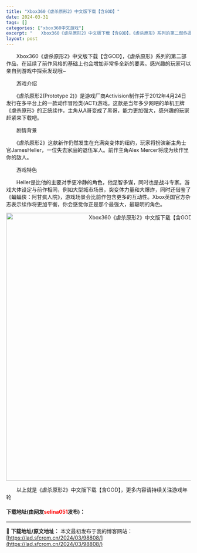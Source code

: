 ```yaml
---
title: "Xbox360《虐杀原形2》中文版下载【含GOD】"
date: 2024-03-31
tags: []
categories: ["xbox360中文游戏"]
excerpt: "　　Xbox360《虐杀原形2》中文版下载【含GOD】，《虐杀原形》系列的第二部作品，在延续了前作风格的基础上也会增加非常多全新的要素。感兴趣的玩家可以亲自到游戏中探索发现哦~ 　　游戏介绍 　　《虐杀原形2(Prototype 2)》是游戏厂商Activision制作并于2012年4月24日发行在&hellip;"
layout: post
---
```


 <p>　　Xbox360《虐杀原形2》中文版下载【含GOD】，《虐杀原形》系列的第二部作品，在延续了前作风格的基础上也会增加非常多全新的要素。感兴趣的玩家可以亲自到游戏中探索发现哦~</p> <p>　　游戏介绍</p> <p>　　《虐杀原形2(Prototype 2)》是游戏厂商Activision制作并于2012年4月24日发行在多平台上的一款动作冒险类(ACT)游戏。这款是当年多少网吧的单机王牌《虐杀原形》的正统续作，主角从A哥变成了黑哥，能力更加强大，感兴趣的玩家赶紧来下载吧。</p> <p>　　剧情背景</p> <p>　　《虐杀原形2》这款新作仍然发生在充满突变体的纽约，玩家将扮演新主角士官JamesHeller，一位失去家庭的退伍军人。前作主角Alex Mercer将成为续作里你的敌人。</p> <p>　　游戏特色</p> <p>　　Heller是比他的主要对手更冷静的角色，他足智多谋，同时也是战斗专家。游戏大体设定与前作相同，例如大型城市场景，突变体力量和大爆炸，同时还借鉴了《蝙蝠侠：阿甘疯人院》，游戏场景会比前作包含更多的互动性。Xbox英国官方杂志表示续作将更加平衡，你会感觉你正是那个最强大，最聪明的角色。</p> <p align="center"><img align="" border="0" src="https://lad.sfcrom.cn/wp-content/uploads/2024/03/20240330_66084099c8449.webp" width="731" alt="Xbox360《虐杀原形2》中文版下载【含GOD】" /></p> <p>　　以上就是《虐杀原形2》中文版下载【含GOD】，更多内容请持续关注游戏年轮</p> <p><h4>下载地址(由网友<font color="red">selina051</font>发布)：</h4></p> 

---
📖 **下载地址/原文地址：** 本文最初发布于我的博客网站：[https://lad.sfcrom.cn/2024/03/98808/](https://lad.sfcrom.cn/2024/03/98808/)
